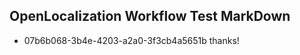 ## OpenLocalization Workflow Test MarkDown
* 07b6b068-3b4e-4203-a2a0-3f3cb4a5651b thanks!

<!--HONumber=Oct16_HO2-->


